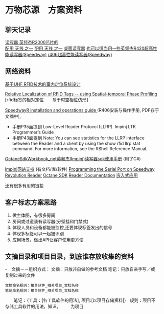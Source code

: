 
# 万物芯源　方案资料

## 聊天记录
 [读写器 英频杰R2000芯片的](https://i-item.jd.com/32175315774.html)       
 [配用  天线  之一](https://i-item.jd.com/32423561605.html)
 [配用  天线  之一](https://i-item.jd.com/33703321407.html)
 [桌面读写器](https://detail.1688.com/offer/558467317760.html?spm=a261y.7663282.hotsale.2.60ad4c6eNq0AgH)
 [也可以适当用一些英频杰R420超高性能读写器(Speedway)](https://detail.1688.com/offer/558908978558.html?spm=a2615.7691456.newlist.71.4fba5a337eWdWM)
 [r406超高性能读写器(Speedway)](https://detail.1688.com/offer/558471857124.html?spm=a261y.7663282.commendOffer.1.60ad4c6eT78V8L&scm=1007.19151.114112.0)
 
## 网络资料
[基于UHF RFID技术的室内定位系统设计](http://www.21ic.com/app/test/201602/662822.htm1)	

[Relative Localization of RFID Tags -- using Spatial-temporal Phase Profiling](https://www.usenix.org/sites/default/files/conference/protected-files/nsdi15_slides_shangguan.pdf) [rfid标签的相对定位－－基于时空相位仿形]

[SpeedwayR installation and operations guide ](https://www.ptsmobile.com/impinj/impinj-speedway-user-guide.pdf) (R406安装与操作手册, PDF存于文摘中),
- 手册P35面提到 Low-Level Reader Protocol (LLRP). Impinj LTK Programmer’s Guide
- 手册P43面提到 Note: You can see statistics for the LLRP interface between the Reader and a client by using the
show rfid llrp stat command. For more information, see the RShell Reference Manual.

[OctaneSdkWorkbook_net英频杰(Impinj)读写器sdk使用手册](https://wenku.baidu.com/view/0603597002768e9951e73814.html?rec_flag=default&sxts=1541606239892) (用了C#)

[Impinj网站支持](https://support.impinj.com/hc/en-us) (有文档/库/软件)
[Programming the Serial Port on Speedway Revolution Reader](https://support.impinj.com/hc/en-us/articles/202756138-Programming-the-Serial-Port-on-Speedway-Revolution-Reader)
[Octane SDK](https://support.impinj.com/hc/en-us/articles/202755268-Octane-SDK)
[Reader Documentation](https://support.impinj.com/hc/en-us/articles/202755298-Reader-Documentation)
[嵌入式应用](https://support.impinj.com/hc/en-us/articles/202755288-Speedway-Revolution-Embedded-Development-Tools-and-Sample-Application)

还有很多有用的链接
## 客户标志方案思路
1. 做主体图，有很多房间
2. 房间或过道装有读写器(分壁挂和门禁式)
3. 体现人员和设备都能被监控,还要体现标签发出的信号
4. 体现多标签可以一起被识别
5. 应用场景，做出API让客户使用更方便


## 文摘目录和项目目录，到底谁存放收集的资料
-　文摘－－组织方式：
    文摘：只放非自做的参考文档
    笔记：只放自亲手写／或复制过来的文件
    
    文摘命名规则：相关软件_相关项目_文档名称
    笔记命名规则：相关软件_相关项目_文档名称
　　笔记：｛工具：[各工具软件的用法], 项目:[以项目存储资料]｝
    规则：项目不存储工具软件的用法，知识。
    　　为项目
    
    
